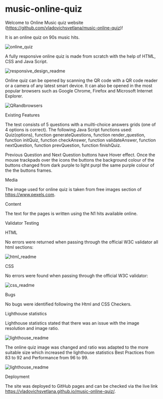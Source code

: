 # music-online-quiz

Welcome to Online Music quiz website  (https://github.com/vladovichsvetlana/music-online-quiz)!

It is an online quiz on 90s music hits. 

![online_quiz](https://user-images.githubusercontent.com/107796276/192120730-917bbab1-ba45-4670-a039-2f3209ab736d.jpg)

A fully responsive online quiz is made from scratch with the help of HTML, CSS and Java Script.

![responsive_design_readme](https://user-images.githubusercontent.com/107796276/192120736-e5c8032d-2f50-48b0-a8aa-423ad0f14d80.jpg)



Online quiz can be opened by scanning the QR code with a QR code reader or a camera of any latest smart device. It can also be opened in the most popular browsers such as Google Chrome, Firefox and Microsoft Internet Explorer.

![QRandbrowsers](https://user-images.githubusercontent.com/107796276/192121852-1fd7ad6c-2d5d-4c9a-b8b3-3238fd86f188.jpg)

 
Existing Features

The test consists of 5 questions with a muilti-choice answers grids (one of 4 options is correct). The following Java Script functions used: Quiz(options), function generateQuestions, function render_question, function initQuiz, function checkAnswer, function validateAnswer, function nextQuestion, function prevQuestion, function finishQuiz.
 
Previous Question and Next Question buttons have Hover effect. Once the mouse trackpads over the icons the buttons the background colour of the buttons changed from dark purple to light purpl the same purple colour of the the buttons frames. 

Media

The image used for online quiz is taken from free images section of https://www.pexels.com.

Content

The text for the pages is written using the N1 hits available online. 

Validator Testing

HTML

No errors were returned when passing through the official W3C validator all html sections:

![html_readme](https://user-images.githubusercontent.com/107796276/192120726-39f2349e-a42a-4f7f-829b-082b1f44d0a4.jpg)

CSS

No errors were found when passing through the official W3C validator:

![css_readme](https://user-images.githubusercontent.com/107796276/192120725-a407dfdc-2ca1-4000-869b-10f745bb7a7f.jpg)

Bugs

No bugs were identified following the Html and CSS Checkers.


Lighthouse statistics

Lighthouse statistics stated that there was an issue with the image resolution and image ratio. 

![lighthouse_readme](https://user-images.githubusercontent.com/107796276/192120727-24241cf5-062d-45ff-becb-c8ab64e04bc5.jpg)

The online quiz image was changed and ratio was adapted to the more suitable size which increased the lighthouse statistics Best Practices from 83 to 92 and Performance from 96 to 99.

![lighthouse_readme](https://user-images.githubusercontent.com/107796276/192120721-05c0ea34-35c5-4f90-9953-8708ed21fbc3.jpg)

Deployment

The site was deployed to GitHub pages and can be checked via the live link https://vladovichsvetlana.github.io/music-online-quiz/.

